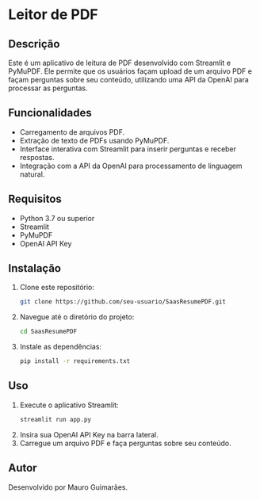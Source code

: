 # Leitor de PDF

## Descrição
Este é um aplicativo de leitura de PDF desenvolvido com Streamlit e PyMuPDF. Ele permite que os usuários façam upload de um arquivo PDF e façam perguntas sobre seu conteúdo, utilizando uma API da OpenAI para processar as perguntas.

## Funcionalidades
- Carregamento de arquivos PDF.
- Extração de texto de PDFs usando PyMuPDF.
- Interface interativa com Streamlit para inserir perguntas e receber respostas.
- Integração com a API da OpenAI para processamento de linguagem natural.

## Requisitos
- Python 3.7 ou superior
- Streamlit
- PyMuPDF
- OpenAI API Key

## Instalação
1. Clone este repositório:
   ```bash
   git clone https://github.com/seu-usuario/SaasResumePDF.git
   ```
2. Navegue até o diretório do projeto:
   ```bash
   cd SaasResumePDF
   ```
3. Instale as dependências:
   ```bash
   pip install -r requirements.txt
   ```

## Uso
1. Execute o aplicativo Streamlit:
   ```bash
   streamlit run app.py
   ```
2. Insira sua OpenAI API Key na barra lateral.
3. Carregue um arquivo PDF e faça perguntas sobre seu conteúdo.

## Autor
Desenvolvido por Mauro Guimarães.
